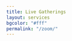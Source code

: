 ```yaml
---
title: Live Gatherings
layout: services
bgcolor: "#fff"
permalink: "/zoom/"
---
```


<div class="col-lg-12 text-normal">

</div>